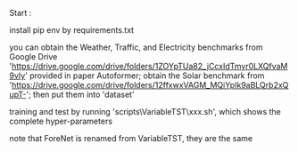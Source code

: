 Start :

install pip env by requirements.txt

you can obtain the Weather, Traffic, and Electricity benchmarks from Google Drive 'https://drive.google.com/drive/folders/1ZOYpTUa82_jCcxIdTmyr0LXQfvaM9vIy' provided in paper Autoformer; obtain the Solar benchmark from 'https://drive.google.com/drive/folders/12ffxwxVAGM_MQiYpIk9aBLQrb2xQupT-'; then put them into 'dataset'

training and test by running 'scripts\VariableTST\xxx.sh', which shows the complete hyper-parameters

note that ForeNet is renamed from VariableTST, they are the same
